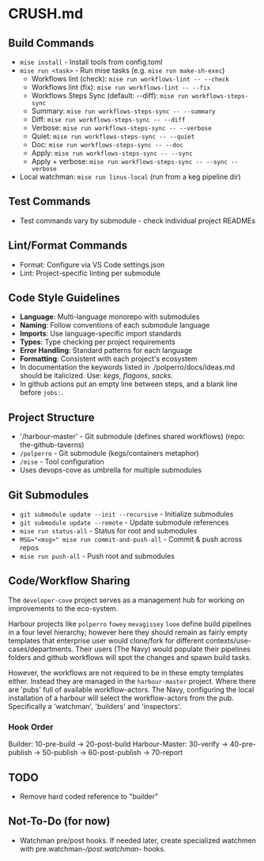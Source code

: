 # CRUSH.md

## Build Commands
- `mise install` - Install tools from config.toml
- `mise run <task>` - Run mise tasks (e.g. `mise run make-sh-exec`)
  - Workflows lint (check): `mise run workflows-lint -- --check`
  - Workflows lint (fix): `mise run workflows-lint -- --fix`
  - Workflows Steps Sync (default: --diff): `mise run workflows-steps-sync`
  - Summary: `mise run workflows-steps-sync -- --summary`
  - Diff: `mise run workflows-steps-sync -- --diff`
  - Verbose: `mise run workflows-steps-sync -- --verbose`
  - Quiet: `mise run workflows-steps-sync -- --quiet`
  - Doc: `mise run workflows-steps-sync -- --doc`
  - Apply: `mise run workflows-steps-sync -- --sync`
  - Apply + verbose: `mise run workflows-steps-sync -- --sync --verbose`
- Local watchman: `mise run linus-local` (run from a keg pipeline dir)

## Test Commands
- Test commands vary by submodule - check individual project READMEs

## Lint/Format Commands
- Format: Configure via VS Code settings.json
- Lint: Project-specific linting per submodule

## Code Style Guidelines
- **Language**: Multi-language monorepo with submodules
- **Naming**: Follow conventions of each submodule language
- **Imports**: Use language-specific import standards
- **Types**: Type checking per project requirements
- **Error Handling**: Standard patterns for each language
- **Formatting**: Consistent with each project's ecosystem
- In documentation the keywords listed in ./polperro/docs/ideas.md should be italicized. Use: *kegs*, *flagons*, *sacks*.
- In github actions put an empty line between steps, and a blank line before `jobs:`.

## Project Structure
- '/harbour-master' - Git submodule (defines shared workflows) (repo: the-github-taverns)
- `/polperro` - Git submodule (kegs/containers metaphor)
- `/mise` - Tool configuration
- Uses devops-cove as umbrella for multiple submodules

## Git Submodules
- `git submodule update --init --recursive` - Initialize submodules
- `git submodule update --remote` - Update submodule references
- `mise run status-all` - Status for root and submodules
- `MSG="<msg>" mise run commit-and-push-all` - Commit & push across repos
- `mise run push-all` - Push root and submodules

## Code/Workflow Sharing

The `developer-cove` project serves as a management hub for working on improvements to the eco-system.

Harbour projects like `polperro` `fowey` `mevagissey` `looe` define build pipelines in a four level hierarchy;
however here they should remain as fairly empty templates that enterprise user would clone/fork for different 
contexts/use-cases/departments. Their users (The Navy) would populate their pipelines folders and github
workflows will spot the changes and spawn build tasks. 

However, the workflows are not required to be in these empty templates either. Instead they are managed in
the `harbour-master` project. Where there are 'pubs' full of available workflow-actors. The Navy,
configuring the local installation of a harbour will select the workflow-actors from the pub. 
Specifically a 'watchman', 'builders' and 'inspectors'.

### Hook Order
Builder: 10-pre-build → 20-post-build
Harbour-Master: 30-verify → 40-pre-publish → 50-publish → 60-post-publish → 70-report

## TODO
- Remove hard coded reference to "builder"

## Not-To-Do (for now)
- Watchman pre/post hooks. If needed later, create specialized watchmen with pre.watchman-*/post.watchman-* hooks.

